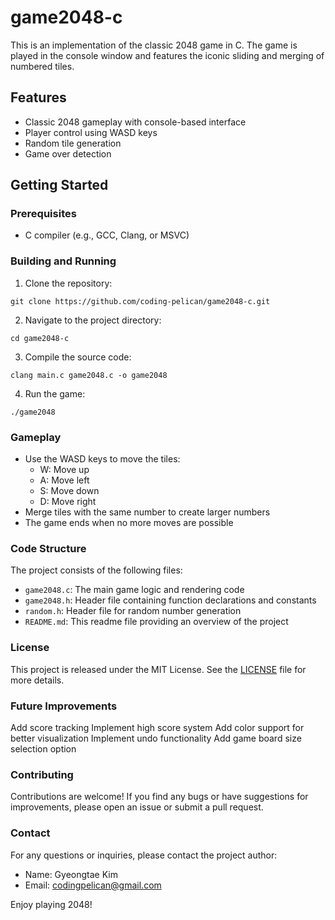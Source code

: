 # game2048-c

This is an implementation of the classic 2048 game in C. The game is played in the console window and features the iconic sliding and merging of numbered tiles.

## Features

- Classic 2048 gameplay with console-based interface
- Player control using WASD keys
- Random tile generation
- Game over detection

## Getting Started

### Prerequisites

- C compiler (e.g., GCC, Clang, or MSVC)

### Building and Running

1. Clone the repository:

```shell
git clone https://github.com/coding-pelican/game2048-c.git
```

2. Navigate to the project directory:

```shell
cd game2048-c
```

3. Compile the source code:

```shell
clang main.c game2048.c -o game2048
```

4. Run the game:

```shell
./game2048
```

### Gameplay

- Use the WASD keys to move the tiles:
  - W: Move up
  - A: Move left
  - S: Move down
  - D: Move right
- Merge tiles with the same number to create larger numbers
- The game ends when no more moves are possible

### Code Structure

The project consists of the following files:

- `game2048.c`: The main game logic and rendering code
- `game2048.h`: Header file containing function declarations and constants
- `random.h`: Header file for random number generation
- `README.md`: This readme file providing an overview of the project

### License

This project is released under the MIT License. See the [LICENSE](README.md) file for more details.

### Future Improvements

Add score tracking
Implement high score system
Add color support for better visualization
Implement undo functionality
Add game board size selection option

### Contributing

Contributions are welcome! If you find any bugs or have suggestions for improvements, please open an issue or submit a
pull request.

### Contact

For any questions or inquiries, please contact the project author:
- Name: Gyeongtae Kim
- Email: <codingpelican@gmail.com>

Enjoy playing 2048!
